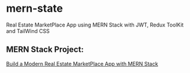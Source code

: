 # mern-state
Real Estate MarketPlace App using MERN Stack with JWT, Redux ToolKit and TailWind CSS

## MERN Stack Project:
[Build a Modern Real Estate MarketPlace App with MERN Stack](https://www.youtube.com/watch?v=VAaUy_Moivw)
